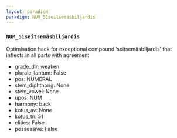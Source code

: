 ```yaml
---
layout: paradigm
paradigm: NUM_51seitsemäsbiljardis
---
```

### ` NUM_51seitsemäsbiljardis `

Optimisation hack for exceptional compound ’seitsemäsbiljardis’ that inflects in all parts with agreement
* grade_dir: weaken
* plurale_tantum: False
* pos: NUMERAL
* stem_diphthong: None
* stem_vowel: None
* upos: NUM
* harmony: back
* kotus_av: None
* kotus_tn: 51
* clitics: False
* possessive: False
